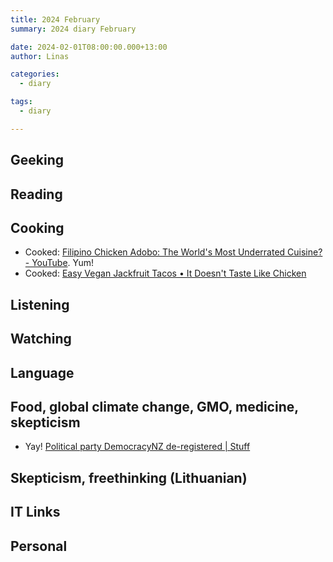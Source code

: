 ```yaml
---
title: 2024 February
summary: 2024 diary February

date: 2024-02-01T08:00:00.000+13:00
author: Linas

categories:
  - diary

tags:
  - diary

---
```


## Geeking 



## Reading



## Cooking

* Cooked: [Filipino Chicken Adobo: The World's Most Underrated Cuisine? - YouTube](https://www.youtube.com/watch?v=Y8BKmYPI2dI). Yum!
* Cooked: [Easy Vegan Jackfruit Tacos • It Doesn't Taste Like Chicken](https://itdoesnttastelikechicken.com/easy-vegan-jackfruit-tacos/#recipe)

## Listening 

## Watching


## Language


## Food, global climate change, GMO, medicine, skepticism

* Yay! [Political party DemocracyNZ de-registered | Stuff](https://www.stuff.co.nz/politics/350183831/political-party-democracynz-de-registered)

## Skepticism, freethinking (Lithuanian)


## IT Links


## Personal


